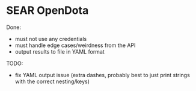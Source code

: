 # SEAR OpenDota

Done:
- must not use any credentials
- must handle edge cases/weirdness from the API
- output results to file in YAML format

TODO:
- fix YAML output issue (extra dashes, probably best to just print strings with the correct nesting/keys)
